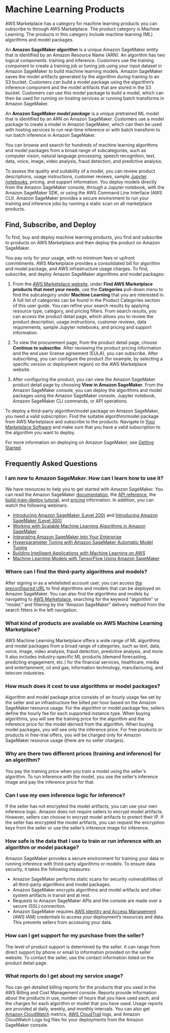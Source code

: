 # Machine Learning Products<a name="aws-machine-learning-marketplace"></a>

 AWS Marketplace has a category for machine learning products you can subscribe to through AWS Marketplace\. The product category is Machine Learning\. The products in this category include machine learning \(ML\) algorithms and model packages\. 

An **Amazon SageMaker *algorithm*** is a unique Amazon SageMaker entity that is identified by an Amazon Resource Name \(ARN\)\. An algorithm has two logical components: training and inference\. Customers use the training component to create a training job or tuning job using your input dataset in Amazon SageMaker to build machine learning models\. Amazon SageMaker saves the model artifacts generated by the algorithm during training to an S3 bucket\. Customers can build a model package using the algorithm’s inference component and the model artifacts that are stored in the S3 bucket\. Customers can use this model package to build a model, which can then be used for running on hosting services or running batch transforms in Amazon SageMaker\. 

 An **Amazon SageMaker *model package*** is a unique pretrained ML model that is identified by an ARN on Amazon SageMaker\. Customers use a model package to create a model in Amazon SageMaker, which can then be used with hosting services to run real\-time inference or with batch transform to run batch inference in Amazon SageMaker\.

 You can browse and search for hundreds of machine learning algorithms and model packages from a broad range of subcategories, such as computer vision, natural language processing, speech recognition, text, data, voice, image, video analysis, fraud detection, and predictive analysis\. 

 To assess the quality and suitability of a model, you can review product descriptions, usage instructions, customer reviews, sample [Jupyter notebooks](https://docs.aws.amazon.com/sagemaker/latest/dg/nbi.html), pricing, and support information\. You deploy models directly from the Amazon SageMaker console, through a Jupyter notebook, with the Amazon SageMaker SDK, or using the AWS Command Line Interface \(AWS CLI\)\. Amazon SageMaker provides a secure environment to run your training and inference jobs by running a static scan on all marketplace products\. 

## Find, Subscribe, and Deploy<a name="machine-learning-find-subscribe-and-deploy"></a>

 To find, buy and deploy machine learning products, you find and subscribe to products on AWS Marketplace and then deploy the product on Amazon SageMaker\. 

 You pay only for your usage, with no minimum fees or upfront commitments\. AWS Marketplace provides a consolidated bill for algorithm and model package, and AWS infrastructure usage charges\. To find, subscribe, and deploy Amazon SageMaker algorithms and model packages: 

1.  From the [AWS Marketplace website](https://aws.amazon.com/marketplace/search/results?page=1&filters=fulfillment_options&fulfillment_options=SAGEMAKER), under **Find AWS Marketplace products that meet your needs**, use the **Categories** pull\-down menu to find the subcategory under **Machine Learning** that you are interested in\. A full list of categories can be found in the Product Categories section of this user guide\. You can refine your search results by applying resource type, category, and pricing filters\. From search results, you can access the product detail page, which allows you to review the product description, usage instructions, customer reviews, data requirements, sample Jupyter notebooks, and pricing and support information\. 

1.  To view the procurement page, from the product detail page, choose **Continue to subscribe**\. After reviewing the product pricing information and the end user license agreement \(EULA\), you can subscribe\. After subscribing, you can configure the product \(for example, by selecting a specific version or deployment region\) on the AWS Marketplace website\. 

1.  After configuring the product, you can view the Amazon SageMaker product detail page by choosing **View in Amazon SageMaker**\. From the Amazon SageMaker console, you can deploy the algorithms and model packages using the Amazon SageMaker console, Jupyter notebook, Amazon SageMaker CLI commands, or API operations\. 

 To deploy a third\-party algorithm/model package on Amazon SageMaker, you need a valid subscription\. Find the suitable algorithm/model package from AWS Marketplace and subscribe to the products\. Navigate to [Your Marketplace Software](https://aws.amazon.com/marketplace/ai/library?productType=ml&ref_=lbr_tab_ml) and make sure that you have a valid subscription to the algorithm you want to deploy\. 

 For more information on deploying on Amazon SageMaker, see [Getting Started](https://docs.aws.amazon.com/sagemaker/latest/dg/gs.html)\. 

## Frequently Asked Questions<a name="frequently-asked-questions"></a>

### I am new to Amazon SageMaker\. How can I learn how to use it?<a name="i-am-new-to-amazon-sagemaker-how-can-i-learn-how-to-use-it"></a>

We have resources to help you to get started with Amazon SageMaker\. You can read the Amazon SageMaker [documentation](https://docs.aws.amazon.com/sagemaker/latest/dg/whatis.html), the [API reference](https://docs.aws.amazon.com/sagemaker/latest/dg/API_Reference.html), the [build\-train\-deploy tutorial,](https://aws.amazon.com/getting-started/tutorials/build-train-deploy-machine-learning-model-sagemaker/) and [pricing](https://aws.amazon.com/sagemaker/pricing/) information\. In addition, you can watch the following webinars:
+ [Introducing Amazon SageMaker \(Level 200\)](https://pages.awscloud.com/Introducing-Amazon-SageMaker_0209-MCL_OD.html) and [Introducing Amazon SageMaker \(Level 300\)](https://pages.awscloud.com/Introducing-Amazon-SageMaker_0109-MCL_OD.html) 
+  [Working with Scalable Machine Learning Algorithms in Amazon SageMaker](https://pages.awscloud.com/Working-with-Scalable-Machine-Learning-Algorithms-in-Amazon-SageMaker_0304-MCL_OD.html) 
+  [Integrating Amazon SageMaker into Your Enterprise](https://pages.awscloud.com/Integrating-Amazon-SageMaker-into-your-Enterprise_0605-MCL_OD.html) 
+ [Hyperparameter Tuning with Amazon SageMaker Automatic Model Tuning](https://pages.awscloud.com/Hyperparameter-Tuning-with-Amazon-SageMakers-Automatic-Model-Tuning_0704-MCL_OD.html) 
+ [Building Intelligent Applications with Machine Learning on AWS](https://pages.awscloud.com/Build-Intelligent-Applications-with-Machine-Learning-on-AWS_0710-MCL_OD.html) 
+  [Machine Learning Models with TensorFlow Using Amazon SageMaker](https://pages.awscloud.com/Machine-Learning-Models-with-TensorFlow-Using-Amazon-SageMaker_0801-MCL_OD.html) 

### Where can I find the third\-party algorithms and models?<a name="where-can-i-find-the-third-party-algorithms-and-models"></a>

 After signing in as a whitelisted account user, you can access [the preconfigured URL](https://aws.amazon.com/marketplace/search/results?page=1&filters=fulfillment_options&fulfillment_options=SAGEMAKER) to find algorithms and models that can be deployed on Amazon SageMaker\. You can also find the algorithms and models by navigating to [AWS Marketplace](https://aws.amazon.com/marketplace), searching for the keyword “algorithm” or “model,” and filtering by the “Amazon SageMaker” delivery method from the search filters in the left navigation\. 

### What kind of products are available on AWS Machine Learning Marketplace?<a name="what-kind-of-products-are-available"></a>

 AWS Machine Learning Marketplace offers a wide range of ML algorithms and model packages from a broad range of categories, such as text, data, voice, image, video analysis, fraud detection, predictive analysis, and more\. It also includes industry\-specific ML products \(demand forecasting, predicting engagement, etc\.\) for the financial services, healthcare, media and entertainment, oil and gas, information technology, manufacturing, and telecom industries\. 

### How much does it cost to use algorithms or model packages?<a name="how-much-does-it-cost"></a>

Algorithm and model package price consists of an hourly usage fee set by the seller and an infrastructure fee billed per hour based on the Amazon SageMaker resource usage\. For the algorithm or model package fee, sellers define the hourly fee for each supported instance type\. When buying algorithms, you will see the training price for the algorithm and the inference price for the model derived from the algorithm\. When buying model packages, you will see only the inference price\. For free products or products in free\-trial offers, you will be charged only for Amazon SageMaker resource usage \(there are no seller charges\)\. 

### Why are there two different prices \(training and inference\) for an algorithm?<a name="why-are-there-two-different-prices"></a>

You pay the training price when you train a model using the seller's algorithm\. To run inference with the model, you use the seller’s inference image and pay the inference price for that\. 

### Can I use my own inference logic for inference?<a name="can-i-use-my-own-inference"></a>

If the seller has not encrypted the model artifacts, you can use your own inference logic\. Amazon does not require sellers to encrypt model artifacts\. However, sellers can choose to encrypt model artifacts to protect their IP\. If the seller has encrypted the model artifacts, you can request the encryption keys from the seller or use the seller’s inference image for inference\. 

### How safe is the data that I use to train or run inference with an algorithm or model package?<a name="how-safe-is-my-data"></a>

Amazon SageMaker provides a secure environment for training your data or running inference with third\-party algorithms or models\. To ensure data security, it takes the following measures:
+  Amazon SageMaker performs static scans for security vulnerabilities of all third\-party algorithms and model packages\. 
+  Amazon SageMaker encrypts algorithms and model artifacts and other system artifacts in transit and at rest\. 
+  Requests to Amazon SageMaker APIs and the console are made over a secure \(SSL\) connection\. 
+  Amazon SageMaker requires [AWS Identity and Access Management](https://docs.aws.amazon.com/IAM/latest/UserGuide/introduction.html) \(AWS IAM\) credentials to access your deployment’s resources and data\. This prevents sellers from accessing your data\. 

### How can I get support for my purchase from the seller?<a name="how-can-i-get-seller-support"></a>

The level of product support is determined by the seller\. It can range from direct support by phone or email to information provided on the seller website\. To contact the seller, use the contact information listed on the product detail page\. 

### What reports do I get about my service usage?<a name="what-reports-on-usage-are-available"></a>

 You can get detailed billing reports for the products that you used in the AWS Billing and Cost Management console\. Reports provide information about the products in use, number of hours that you have used each, and the charges for each algorithm or model that you have used\. Usage reports are provided at daily, weekly, and monthly intervals\. You can also get [Amazon CloudWatch](https://aws.amazon.com/cloudwatch/) metrics, [AWS CloudTrail](https://aws.amazon.com/cloudtrail/) logs, and Amazon CloudWatch Logs log files for your deployments from the Amazon SageMaker console\. 